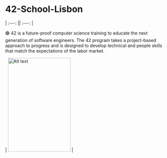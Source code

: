 # 42-School-Lisbon
|     :---:      ||     :---:      |<p>
🟢 42 is a future-proof computer science training to educate the next generation of software engineers. The 42 program takes a project-based approach to progress and is        designed to develop technical and people skills that match the expectations of the labor market.
</p>
| <img src="https://upload.wikimedia.org/wikipedia/commons/8/8d/42_Logo.svg"  width="200" height="300" alt="Alt text" title="42 logo"> |

